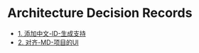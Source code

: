 # Architecture Decision Records

* [1. 添加中文-ID-生成支持](001-添加中文-ID-生成支持.md)
* [2. 对齐-MD-项目的UI](002-对齐-MD-项目的UI.md)